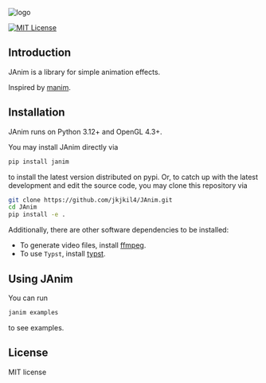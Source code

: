 ![logo](logo.png)

[![MIT License](https://img.shields.io/badge/license-MIT-blue.svg?style=flat)](http://choosealicense.com/licenses/mit/)


## Introduction
JAnim is a library for simple animation effects.

Inspired by [manim](https://github.com/3b1b/manim).


## Installation
JAnim runs on Python 3.12+ and OpenGL 4.3+.

You may install JAnim directly via
```sh
pip install janim
```
to install the latest version distributed on pypi. Or, to catch up with the latest development and edit the source code, you may clone this repository via
```sh
git clone https://github.com/jkjkil4/JAnim.git
cd JAnim
pip install -e .
```

Additionally, there are other software dependencies to be installed:
- To generate video files, install [ffmpeg](https://ffmpeg.org/).
- To use `Typst`, install [typst](https://github.com/typst/typst).


## Using JAnim

You can run
```sh
janim examples
```
to see examples.


## License

MIT license
